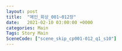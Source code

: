 ```yaml
---
layout: post
title:  "메인_회상_001~012장"
date:   2021-02-10 03:00:00 +0000
categories: Main
Tags: Story Main
SceneCode: ["scene_skip_cp001-012_q1_s10"]
---
```

